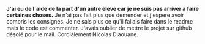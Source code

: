 **J'ai eu de l'aide de la part d'un autre eleve car je ne suis pas arriver a faire certaines choses.** Je n'ai pas fait plus que demender et j'espere avoir compris les consignes.
Je ne sais plus ce qu'il fallais faire dans le readme mais le code est commenter. 
J'avais oublier de mettre le projet sur github désolé pour le mail.
Cordialement Nicolas Djaouane.
